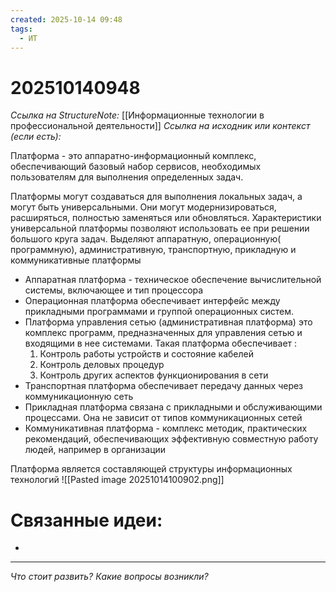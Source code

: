 ```yaml
---
created: 2025-10-14 09:48
tags:
  - ИТ
---
```

# 202510140948
*Ссылка на StructureNote:* [[Информационные технологии в профессиональной деятельности]]
*Ссылка на исходник или контекст (если есть):* 

Платформа - это аппаратно-информационный комплекс, обеспечивающий базовый набор сервисов, необходимых пользователям для выполнения определенных задач.

Платформы могут создаваться для выполнения локальных задач, а могут быть универсальными. Они могут модернизироваться, расширяться, полностью заменяться или обновляться. Характеристики универсальной платформы позволяют использовать ее при решении большого круга задач. Выделяют аппаратную, операционную( программную), административную, транспортную, прикладную и коммуникативные платформы
- Аппаратная платформа - техническое обеспечение вычислительной системы, включающее и тип процессора
- Операционная платформа обеспечивает интерфейс между прикладными программами и группой операционных систем.
- Платформа управления сетью (административная платформа) это комплекс программ, предназначенных для управления сетью и входящими в нее системами. Такая платформа обеспечивает :
	1) Контроль работы устройств и состояние кабелей
	2) Контроль деловых процедур
	3) Контроль других аспектов функционирования в сети
- Транспортная платформа обеспечивает передачу данных через коммуникационную сеть
- Прикладная платформа связана с прикладными и обслуживающими процессами. Она не зависит от типов коммуникационных сетей
- Коммуникативная платформа - комплекс методик, практических рекомендаций, обеспечивающих эффективную совместную работу людей, например в организации

Платформа является составляющей структуры информационных технологий
![[Pasted image 20251014100902.png]]
# Связанные идеи:
* 
---

*Что стоит развить? Какие вопросы возникли?*